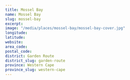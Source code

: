 ```yaml
---
title: Mossel Bay
name: Mossel Bay
slug: mossel-bay
excerpt: 
image: "/media/places/mossel-bay/mossel-bay-cover.jpg"
longitude: 
latitude: 
website: 
area_code: 
postal_code: 
district: Garden Route
district_slug: garden-route
province: Western Cape
province_slug: western-cape
---
```

